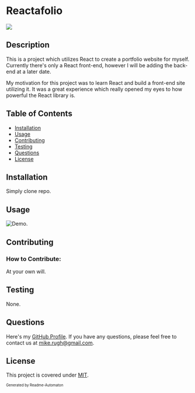 # Reactafolio
![](https://img.shields.io/badge/License-MIT-green)

## Description

This is a project which utilizes React to create a portfolio website for myself. Currently there's only a React front-end, however I will be adding the back-end at a later date.

My motivation for this project was to learn React and build a front-end site utilizing it. It was a great experience which really opened my eyes to how powerful the React library is.

## Table of Contents
- [Installation](#Installation)
- [Usage](#Usage)
- [Contributing](#Contributing)
- [Testing](#Testing)
- [Questions](#Questions)
- [License](#License)

## Installation

Simply clone repo.

## Usage

![Demo.](./assets/20-react-homework-demo-01.gif)

## Contributing
### How to Contribute:

At your own will.

## Testing

None.

## Questions

Here's my [GitHub Profile](https://github.com/DA-Mike/).
If you have any questions, please feel free to contact us at mike.rugh@gmail.com.

## License

This project is covered under [MIT](https://choosealicense.com/licenses/mit/).


<sup><sub>Generated by Readme-Automaton</sub></sup>

